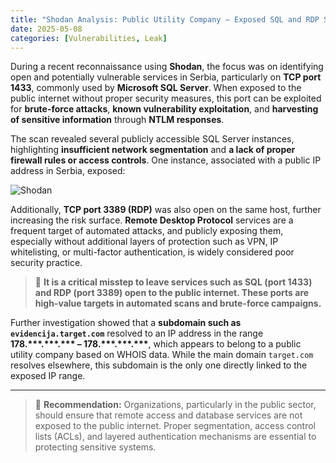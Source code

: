 ```yaml
---
title: "Shodan Analysis: Public Utility Company – Exposed SQL and RDP Services"
date: 2025-05-08
categories: [Vulnerabilities, Leak]
---
```


During a recent reconnaissance using **Shodan**, the focus was on identifying open and potentially vulnerable services in Serbia, particularly on **TCP port 1433**, commonly used by **Microsoft SQL Server**. When exposed to the public internet without proper security measures, this port can be exploited for **brute-force attacks**, **known vulnerability exploitation**, and **harvesting of sensitive information** through **NTLM responses**.

The scan revealed several publicly accessible SQL Server instances, highlighting **insufficient network segmentation** and **a lack of proper firewall rules or access controls**. One instance, associated with a public IP address in Serbia, exposed:

![Shodan](https://i.postimg.cc/SN9Nbs5Z/kom1.png)

Additionally, **TCP port 3389 (RDP)** was also open on the same host, further increasing the risk surface. **Remote Desktop Protocol** services are a frequent target of automated attacks, and publicly exposing them, especially without additional layers of protection such as VPN, IP whitelisting, or multi-factor authentication, is widely considered poor security practice.

> 🛑 **It is a critical misstep to leave services such as SQL (port 1433) and RDP (port 3389) open to the public internet. These ports are high-value targets in automated scans and brute-force campaigns.**

Further investigation showed that a **subdomain such as `evidencija.target.com`** resolved to an IP address in the range **178.\*\*\*.\*\*\*.\*\*\* – 178.\*\*\*.\*\*\*.\*\*\***, which appears to belong to a public utility company based on WHOIS data. While the main domain `target.com` resolves elsewhere, this subdomain is the only one directly linked to the exposed IP range.

---

> 📌 **Recommendation:** Organizations, particularly in the public sector, should ensure that remote access and database services are not exposed to the public internet. Proper segmentation, access control lists (ACLs), and layered authentication mechanisms are essential to protecting sensitive systems.